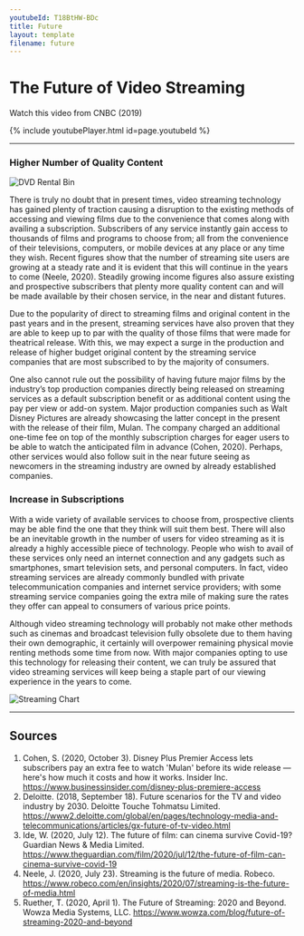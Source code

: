 ```yaml
---
youtubeId: T18BtHW-BDc
title: Future
layout: template
filename: future
--- 
```


# The Future of Video Streaming

Watch this video from CNBC (2019)

{% include youtubePlayer.html id=page.youtubeId %}

***

### Higher Number of Quality Content

![DVD Rental Bin](https://github.com/imcrisanto/mms-142/blob/main/obsolete%20dvd%20rental.png)

There is truly no doubt that in present times, video streaming technology has gained plenty of traction causing a disruption to the existing methods of accessing and viewing films due to the convenience that comes along with availing a subscription. Subscribers of any service instantly gain access to thousands of films and programs to choose from; all from the convenience of their televisions, computers, or mobile devices at any place or any time they wish. Recent figures show that the number of streaming site users are growing at a steady rate and it is evident that this will continue in the years to come (Neele, 2020). Steadily growing income figures also assure existing and prospective subscribers that plenty more quality content can and will be made available by their chosen service, in the near and distant futures. 

Due to the popularity of direct to streaming films and original content in the past years and in the present, streaming services have also proven that they are able to keep up to par with the quality of those films that were made for theatrical release. With this, we may expect a surge in the production and release of higher budget original content by the streaming service companies that are most subscribed to by the majority of consumers.

One also cannot rule out the possibility of having future major films by the industry’s top production companies directly being released on streaming services as a default subscription benefit or as additional content using the pay per view or add-on system. Major production companies such as Walt Disney Pictures are already showcasing the latter concept in the present with the release of their film, Mulan. The company charged an additional one-time fee on top of the monthly subscription charges for eager users to be able to watch the anticipated film in advance (Cohen, 2020). Perhaps, other services would also follow suit in the near future seeing as newcomers in the streaming industry are owned by already established companies.

### Increase in Subscriptions

With a wide variety of available services to choose from, prospective clients may be able find the one that they think will suit them best. There will also be an inevitable growth in the number of users for video streaming as it is already a highly accessible piece of technology. People who wish to avail of these services only need an internet connection and any gadgets such as smartphones, smart television sets, and personal computers. In fact, video streaming services are already commonly bundled with private telecommunication companies and internet service providers; with some streaming service companies going the extra mile of making sure the rates they offer can appeal to consumers of various price points.

Although video streaming technology will probably not make other methods such as cinemas and broadcast television fully obsolete due to them having their own demographic, it certainly will overpower remaining physical movie renting methods some time from now. With major companies opting to use this technology for releasing their content, we can truly be assured that video streaming services will keep being a staple part of our viewing experience in the years to come.

![Streaming Chart](https://github.com/imcrisanto/mms-142/blob/main/future%20streaming%20chart.png)

***

## Sources 
1. Cohen, S. (2020, October 3). Disney Plus Premier Access lets subscribers pay an extra fee to watch 'Mulan' before its wide release — here's how much it costs and how it works. Insider Inc. https://www.businessinsider.com/disney-plus-premiere-access
2. Deloitte. (2018, September 18). Future scenarios for the TV and video industry by 2030. Deloitte Touche Tohmatsu Limited. https://www2.deloitte.com/global/en/pages/technology-media-and-telecommunications/articles/gx-future-of-tv-video.html
3. Ide, W. (2020, July 12). The future of film: can cinema survive Covid-19? Guardian News & Media Limited. https://www.theguardian.com/film/2020/jul/12/the-future-of-film-can-cinema-survive-covid-19
4. Neele, J. (2020, July 23). Streaming is the future of media. Robeco. https://www.robeco.com/en/insights/2020/07/streaming-is-the-future-of-media.html
5. Ruether, T. (2020, April 1). The Future of Streaming: 2020 and Beyond. Wowza Media Systems, LLC. https://www.wowza.com/blog/future-of-streaming-2020-and-beyond
